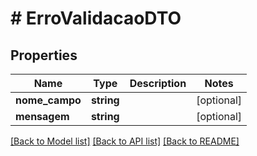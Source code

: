 # # ErroValidacaoDTO

## Properties

Name | Type | Description | Notes
------------ | ------------- | ------------- | -------------
**nome_campo** | **string** |  | [optional]
**mensagem** | **string** |  | [optional]

[[Back to Model list]](../../README.md#models) [[Back to API list]](../../README.md#endpoints) [[Back to README]](../../README.md)
